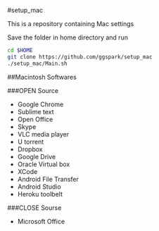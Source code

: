 #setup_mac

This is a repository containing Mac settings 


Save the folder in home directory and run

```sh
cd $HOME
git clone https://github.com/ggspark/setup_mac 
./setup_mac/Main.sh
```

##Macintosh Softwares

###OPEN Source
* Google Chrome
* Sublime text
* Open Office
* Skype
* VLC media player
* U torrent
* Dropbox
* Google Drive
* Oracle Virtual box
* XCode
* Android File Transfer
* Android Studio
* Heroku toolbelt

###CLOSE Sourse
* Microsoft Office
